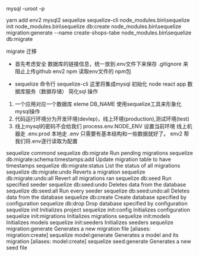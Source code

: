 mysql -uroot -p

yarn add env2 mysql2 sequelize sequelize-cli
node_modules\.bin\sequelize init
node_modules\.bin\sequelize db:create 
node_modules\.bin\sequelize migration:generate --name create-shops-tabe
node_modules\.bin\sequelize db:migrate

migrate  迁移  

- 首先考虑安全
    数据库的链接信息，统一放到.env文件下来保存
    .gitignore 来阻止上传github
    env2 npm   读取env文件的  npm包

- sequelize 命令行
sequelize-cli 这里将集成mysql 初始化
node react app  数据库服务（数据存储）
简化sql 操作
1. 一个应用对应一个数据库  eleme DB_NAME 使用sequelize工具来形象化mysql操作
2. 代码运行环境分为开发环境(devlep)，线上环境(production),测试环境(test)
3. 线上mysql的密码不会给我们
    process.env.NODE_ENV 设置当前环境
    线上机器走 .env.prod
    本地走     .env 只需要有基本结构和一些数据就好了。
    env2       帮我们将.env逐行读取为配置

sequelize commond 
 sequelize db:migrate                        Run pending migrations
  sequelize db:migrate:schema:timestamps:add  Update migration table to have timestamps
  sequelize db:migrate:status                 List the status of all migrations
  sequelize db:migrate:undo                   Reverts a migration
  sequelize db:migrate:undo:all               Revert all migrations ran
  sequelize db:seed                           Run specified seeder
  sequelize db:seed:undo                      Deletes data from the database
  sequelize db:seed:all                       Run every seeder
  sequelize db:seed:undo:all                  Deletes data from the database
  sequelize db:create                         Create database specified by configuration
  sequelize db:drop                           Drop database specified by configuration
  sequelize init                              Initializes project
  sequelize init:config                       Initializes configuration
  sequelize init:migrations                   Initializes migrations
  sequelize init:models                       Initializes models
  sequelize init:seeders                      Initializes seeders
  sequelize migration:generate                Generates a new migration file                [aliases: migration:create]
  sequelize model:generate                    Generates a model and its migration           [aliases: model:create]
  sequelize seed:generate                     Generates a new seed file     